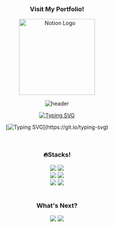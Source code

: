 <div align="center">
  <span>
    <h3>Visit My Portfolio!</h3>
    <a href="https://sparkly-report-5cc.notion.site/cad30c98023042a1a1af99519a58031b?pvs=74">
      <img src="https://img.shields.io/badge/Notion Portfolio-01DFD7?style=plastic&logo=Notion&logoColor=white" width="200" height="auto" alt="Notion Logo"/>
    </a>
  </span>
</div>


<div align="center">
  
  ![header](https://capsule-render.vercel.app/api?type=venom&height=230&color=gradient)

</div>

<!--

[![Typing SVG](https://readme-typing-svg.demolab.com?font=Noto+Sans+KR&pause=1000&color=D9F7EF&random=false&width=435&lines=%EC%95%88%EB%85%95%ED%95%98%EC%84%B8%EC%9A%94!+%F0%9F%91%8B;%EB%9A%9D%EB%94%B1%EB%9A%9D%EB%94%B1+%EC%97%94%EC%A7%80%EB%8B%88%EC%96%B4+%EC%9E%84%ED%83%9C%EA%B7%9C%EC%9E%85%EB%8B%88%EB%8B%A4!)](https://git.io/typing-svg)

-->
<div align="center">
  
  [![Typing SVG](https://readme-typing-svg.demolab.com?font=Noto+Sans+KR&weight=600&duration=3000&pause=7000&color=D9F7EF&center=true&vCenter=true&random=false&width=435&height=25&lines=%EC%95%88%EB%85%95%ED%95%98%EC%84%B8%EC%9A%94!%F0%9F%91%8B)](https://git.io/typing-svg)
  
  [![Typing SVG](https://readme-typing-svg.demolab.com?font=Noto+Sans+KR&duration=3000&pause=7000&color=D9F7EF&center=true&vCenter=true&random=false&width=435&height=25&lines=%EB%9A%9D%EB%94%B1%EB%9A%9D%EB%94%B1+%EC%97%94%EC%A7%80%EB%8B%88%EC%96%B4+%EC%9E%84%ED%83%9C%EA%B7%9C%EC%9E%85%EB%8B%88%EB%8B%A4!)](https://git.io/typing-svg)

</div>

<br/>

<div align="center">  
  
  ### 🔥Stacks!
</div>

<div align="center">
  <span>
    <img src="https://img.shields.io/badge/Python-222222?style=for-the-badge&logo=Python&logoColor=white">
    <img src="https://img.shields.io/badge/JavaScript-222222?style=for-the-badge&logo=JavaScript&logoColor=white">
  </span>
</div>

<div align='center'>
  <span>
    <img src="https://img.shields.io/badge/Tensorflow-222222?style=for-the-badge&logo=Tensorflow&logoColor=white">
    <img src="https://img.shields.io/badge/Pytorch-222222?style=for-the-badge&logo=Pytorch&logoColor=white">  
  </span>
</div>

<div align='center'>
   <span>
    <img src="https://img.shields.io/badge/Django-222222?style=for-the-badge&logo=Django&logoColor=white">
    <img src="https://img.shields.io/badge/React&Native-222222?style=for-the-badge&logo=React&logoColor=white">  
  </span>
</div>

<br/>

<div align="center">  
  
  ### What's Next?
</div>
<div align='center'>
   <span>
    <img src="https://img.shields.io/badge/Java-222222?style=for-the-badge&logo=OpenJDK&logoColor=white">
    <img src="https://img.shields.io/badge/Spring-222222?style=for-the-badge&logo=spring&logoColor=white">  
  </span>
</div>





